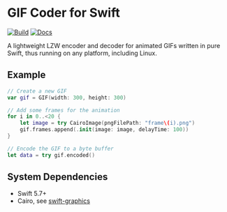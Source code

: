 # GIF Coder for Swift

[![Build](https://github.com/fwcd/swift-gif/actions/workflows/build.yml/badge.svg)](https://github.com/fwcd/swift-gif/actions/workflows/build.yml)
[![Docs](https://github.com/fwcd/swift-gif/actions/workflows/docs.yml/badge.svg)](https://fwcd.github.io/swift-gif/documentation/gif)

A lightweight LZW encoder and decoder for animated GIFs written in pure Swift, thus running on any platform, including Linux.

## Example

```swift
// Create a new GIF
var gif = GIF(width: 300, height: 300)

// Add some frames for the animation
for i in 0..<20 {
    let image = try CairoImage(pngFilePath: "frame\(i).png")
    gif.frames.append(.init(image: image, delayTime: 100))
}

// Encode the GIF to a byte buffer
let data = try gif.encoded()
```

## System Dependencies

* Swift 5.7+
* Cairo, see [swift-graphics](https://github.com/fwcd/swift-graphics)
